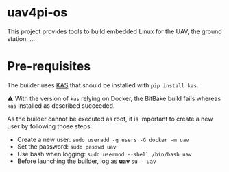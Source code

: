 # uav4pi-os
This project provides tools to build embedded Linux for the UAV, the ground station, ...

# Pre-requisites
The builder uses [KAS](https://github.com/siemens/kas) that should be installed with `pip install kas`.

:warning: With the version of `kas` relying on Docker, the BitBake build fails whereas `kas` installed as described succeeded.

As the builder cannot be executed as root, it is important to create a new user by following those steps:

* Create a new user: `sudo useradd -g users -G docker -m uav`
* Set the password: `sudo passwd uav`
* Use bash when logging: `sudo usermod --shell /bin/bash uav`
* Before launching the builder, log as **uav** `su - uav`
